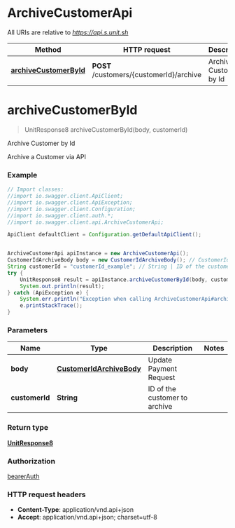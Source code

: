 # ArchiveCustomerApi

All URIs are relative to *https://api.s.unit.sh*

Method | HTTP request | Description
------------- | ------------- | -------------
[**archiveCustomerById**](ArchiveCustomerApi.md#archiveCustomerById) | **POST** /customers/{customerId}/archive | Archive Customer by Id

<a name="archiveCustomerById"></a>
# **archiveCustomerById**
> UnitResponse8 archiveCustomerById(body, customerId)

Archive Customer by Id

Archive a Customer via API 

### Example
```java
// Import classes:
//import io.swagger.client.ApiClient;
//import io.swagger.client.ApiException;
//import io.swagger.client.Configuration;
//import io.swagger.client.auth.*;
//import io.swagger.client.api.ArchiveCustomerApi;

ApiClient defaultClient = Configuration.getDefaultApiClient();


ArchiveCustomerApi apiInstance = new ArchiveCustomerApi();
CustomerIdArchiveBody body = new CustomerIdArchiveBody(); // CustomerIdArchiveBody | Update Payment Request
String customerId = "customerId_example"; // String | ID of the customer to archive
try {
    UnitResponse8 result = apiInstance.archiveCustomerById(body, customerId);
    System.out.println(result);
} catch (ApiException e) {
    System.err.println("Exception when calling ArchiveCustomerApi#archiveCustomerById");
    e.printStackTrace();
}
```

### Parameters

Name | Type | Description  | Notes
------------- | ------------- | ------------- | -------------
 **body** | [**CustomerIdArchiveBody**](CustomerIdArchiveBody.md)| Update Payment Request |
 **customerId** | **String**| ID of the customer to archive |

### Return type

[**UnitResponse8**](UnitResponse8.md)

### Authorization

[bearerAuth](../README.md#bearerAuth)

### HTTP request headers

 - **Content-Type**: application/vnd.api+json
 - **Accept**: application/vnd.api+json; charset=utf-8

